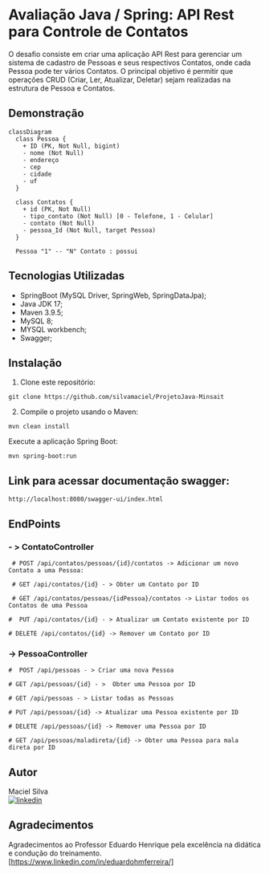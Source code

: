 # Avaliação Java / Spring: API Rest para Controle de Contatos

O desafio consiste em criar uma aplicação API Rest para gerenciar um sistema de
cadastro de Pessoas e seus respectivos Contatos, onde cada Pessoa pode ter vários Contatos. O
principal objetivo é permitir que operações CRUD (Criar, Ler, Atualizar, Deletar) sejam realizadas
na estrutura de Pessoa e Contatos.

## Demonstração

```mermaid
classDiagram
  class Pessoa {
    + ID (PK, Not Null, bigint)
    - nome (Not Null)
    - endereço
    - cep
    - cidade
    - uf
  }

  class Contatos {
    + id (PK, Not Null)
    - tipo_contato (Not Null) [0 - Telefone, 1 - Celular]
    - contato (Not Null)
    - pessoa_Id (Not Null, target Pessoa)
  }

  Pessoa "1" -- "N" Contato : possui
```

## Tecnologias Utilizadas

- SpringBoot (MySQL Driver, SpringWeb, SpringDataJpa);
- Java JDK 17;
- Maven 3.9.5;
- MySQL 8;
- MYSQL workbench;
- Swagger;

## Instalação

1. Clone este repositório:
```
git clone https://github.com/silvamaciel/ProjetoJava-Minsait
```

2. Compile o projeto usando o Maven:
```
mvn clean install
```

Execute a aplicação Spring Boot:
```
mvn spring-boot:run
```

## Link para acessar documentação swagger:
```
http://localhost:8080/swagger-ui/index.html
```
## EndPoints

### - > ContatoController
```
 # POST /api/contatos/pessoas/{id}/contatos -> Adicionar um novo Contato a uma Pessoa:
```
```
 # GET /api/contatos/{id} - > Obter um Contato por ID 
```
```
 # GET /api/contatos/pessoas/{idPessoa}/contatos -> Listar todos os Contatos de uma Pessoa
```
```
#  PUT /api/contatos/{id} - > Atualizar um Contato existente por ID
```
```
# DELETE /api/contatos/{id} -> Remover um Contato por ID
```

### -> PessoaController
```
#  POST /api/pessoas - > Criar uma nova Pessoa
```
```
# GET /api/pessoas/{id} - >  Obter uma Pessoa por ID
```
```
# GET /api/pessoas - > Listar todas as Pessoas
```
```
# PUT /api/pessoas/{id} -> Atualizar uma Pessoa existente por ID
```
```
# DELETE /api/pessoas/{id} -> Remover uma Pessoa por ID
```
```
# GET /api/pessoas/maladireta/{id} -> Obter uma Pessoa para mala direta por ID
```

## Autor
Maciel Silva <br> [![linkedin](https://img.shields.io/badge/LinkedIn-0077B5?style=for-the-badge&logo=linkedin&logoColor=white)](https://www.linkedin.com/in/silvamaciel/)

## Agradecimentos
Agradecimentos ao Professor Eduardo Henrique pela excelência na didática e condução do treinamento. [https://www.linkedin.com/in/eduardohmferreira/]
